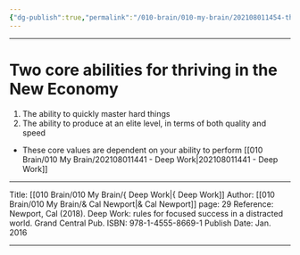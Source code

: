 ```yaml
---
{"dg-publish":true,"permalink":"/010-brain/010-my-brain/202108011454-thriving-in-the-new-economy/","created":"2021-08-01T14:54:38.000-04:00","updated":"2025-04-07T23:50:16.559-04:00"}
---
```


---

# Two core abilities for thriving in the New Economy
1. The ability to quickly master hard things
2. The ability to produce at an elite level, in terms of both quality and speed

- These core values are dependent on your ability to perform [[010 Brain/010 My Brain/202108011441 - Deep Work\|202108011441 - Deep Work]]

---

Title: [[010 Brain/010 My Brain/{ Deep Work\|{ Deep Work]]
Author: [[010 Brain/010 My Brain/& Cal Newport\|& Cal Newport]]
page: 29
Reference: Newport, Cal (2018). Deep Work: rules for focused success in a distracted world. Grand Central Pub.
ISBN: 978-1-4555-8669-1
Publish Date: Jan. 2016

---

